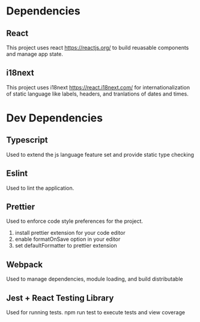 # Dependencies

## React

This project uses react https://reactjs.org/ to build reuasable components and manage app state.

## i18next

This project uses i18next https://react.i18next.com/ for internationalization of static language
like labels, headers, and tranlations of dates and times.

# Dev Dependencies

## Typescript

Used to extend the js language feature set and provide static type checking

## Eslint

Used to lint the application.

## Prettier

Used to enforce code style preferences for the project.

1. install prettier extension for your code editor
2. enable formatOnSave option in your editor
3. set defaultFormatter to prettier extension

## Webpack

Used to manage dependencies, module loading, and build distributable

## Jest + React Testing Library

Used for running tests.
npm run test to execute tests and view coverage

